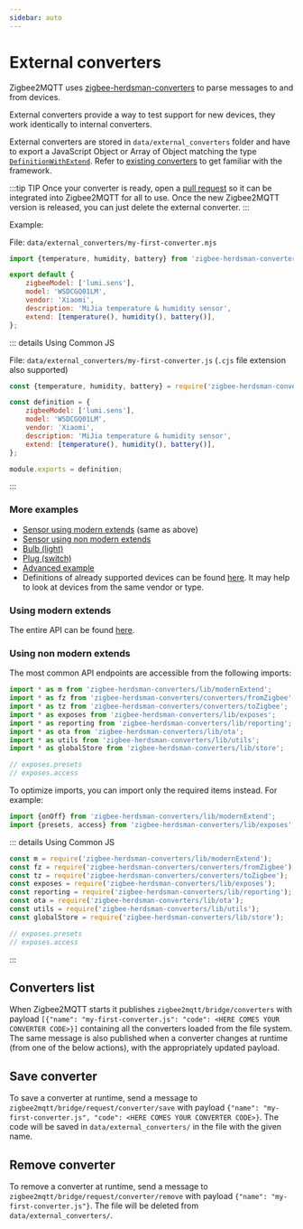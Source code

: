 ```yaml
---
sidebar: auto
---
```


# External converters

Zigbee2MQTT uses [zigbee-herdsman-converters](https://github.com/Koenkk/zigbee-herdsman-converters) to parse messages to and from devices.

External converters provide a way to test support for new devices, they work identically to internal converters.

External converters are stored in `data/external_converters` folder and have to export a JavaScript Object or Array of Object matching the type [`DefinitionWithExtend`](https://github.com/Koenkk/zigbee-herdsman-converters/blob/master/src/lib/types.ts). Refer to [existing converters](https://github.com/Koenkk/zigbee-herdsman-converters/tree/master/src/devices) to get familiar with the framework.

:::tip TIP
Once your converter is ready, open a [pull request](https://github.com/Koenkk/zigbee-herdsman-converters/pulls) so it can be integrated into Zigbee2MQTT for all to use. Once the new Zigbee2MQTT version is released, you can just delete the external converter.
:::

Example:

File: `data/external_converters/my-first-converter.mjs`

```js
import {temperature, humidity, battery} from 'zigbee-herdsman-converters/lib/modernExtend';

export default {
    zigbeeModel: ['lumi.sens'],
    model: 'WSDCGQ01LM',
    vendor: 'Xiaomi',
    description: 'MiJia temperature & humidity sensor',
    extend: [temperature(), humidity(), battery()],
};
```

::: details Using Common JS

File: `data/external_converters/my-first-converter.js` (`.cjs` file extension also supported)

```js
const {temperature, humidity, battery} = require('zigbee-herdsman-converters/lib/modernExtend');

const definition = {
    zigbeeModel: ['lumi.sens'],
    model: 'WSDCGQ01LM',
    vendor: 'Xiaomi',
    description: 'MiJia temperature & humidity sensor',
    extend: [temperature(), humidity(), battery()],
};

module.exports = definition;
```

:::

### More examples

- [Sensor using modern extends](https://github.com/Koenkk/zigbee2mqtt.io/blob/master/docs/externalConvertersExample/sensor_me.mjs) (same as above)
- [Sensor using non modern extends](https://github.com/Koenkk/zigbee2mqtt.io/blob/master/docs/externalConvertersExample/sensor.mjs)
- [Bulb (light)](https://github.com/Koenkk/zigbee2mqtt.io/blob/master/docs/externalConvertersExample/light.mjs)
- [Plug (switch)](https://github.com/Koenkk/zigbee2mqtt.io/blob/master/docs/externalConvertersExample/switch.mjs)
- [Advanced example](https://github.com/Koenkk/zigbee2mqtt.io/blob/master/docs/externalConvertersExample/freepad_ext.mjs)
- Definitions of already supported devices can be found [here](https://github.com/Koenkk/zigbee-herdsman-converters/tree/master/src/devices). It may help to look at devices from the same vendor or type.

### Using modern extends

The entire API can be found [here](https://github.com/Koenkk/zigbee-herdsman-converters/blob/master/src/lib/modernExtend.ts).

### Using non modern extends

The most common API endpoints are accessible from the following imports:

```js
import * as m from 'zigbee-herdsman-converters/lib/modernExtend';
import * as fz from 'zigbee-herdsman-converters/converters/fromZigbee';
import * as tz from 'zigbee-herdsman-converters/converters/toZigbee';
import * as exposes from 'zigbee-herdsman-converters/lib/exposes';
import * as reporting from 'zigbee-herdsman-converters/lib/reporting';
import * as ota from 'zigbee-herdsman-converters/lib/ota';
import * as utils from 'zigbee-herdsman-converters/lib/utils';
import * as globalStore from 'zigbee-herdsman-converters/lib/store';

// exposes.presets
// exposes.access
```

To optimize imports, you can import only the required items instead. For example:

```js
import {onOff} from 'zigbee-herdsman-converters/lib/modernExtend';
import {presets, access} from 'zigbee-herdsman-converters/lib/exposes';
```

::: details Using Common JS

```js
const m = require('zigbee-herdsman-converters/lib/modernExtend');
const fz = require('zigbee-herdsman-converters/converters/fromZigbee');
const tz = require('zigbee-herdsman-converters/converters/toZigbee');
const exposes = require('zigbee-herdsman-converters/lib/exposes');
const reporting = require('zigbee-herdsman-converters/lib/reporting');
const ota = require('zigbee-herdsman-converters/lib/ota');
const utils = require('zigbee-herdsman-converters/lib/utils');
const globalStore = require('zigbee-herdsman-converters/lib/store');

// exposes.presets
// exposes.access
```

:::

## Converters list

When Zigbee2MQTT starts it publishes `zigbee2mqtt/bridge/converters` with payload `[{"name": "my-first-converter.js": "code": <HERE COMES YOUR CONVERTER CODE>}]` containing all the converters loaded from the file system. The same message is also published when a converter changes at runtime (from one of the below actions), with the appropriately updated payload.

## Save converter

To save a converter at runtime, send a message to `zigbee2mqtt/bridge/request/converter/save` with payload `{"name": "my-first-converter.js", "code": <HERE COMES YOUR CONVERTER CODE>}`. The code will be saved in `data/external_converters/` in the file with the given name.

## Remove converter

To remove a converter at runtime, send a message to `zigbee2mqtt/bridge/request/converter/remove` with payload `{"name": "my-first-converter.js"}`. The file will be deleted from `data/external_converters/`.
